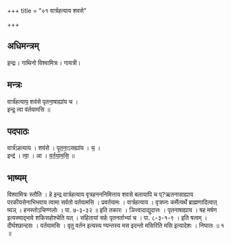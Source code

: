+++
title = "०१ वार्त्रहत्याय शवसे"

+++
## अधिमन्त्रम्
इन्द्रः। गाथिनो विश्वामित्रः। गायत्री।

## मन्त्रः
वार्त्र॑हत्याय॒ शव॑से पृतना॒षाह्या॑य च ।  
इन्द्र॒ त्वा व॑र्तयामसि ॥

## पदपाठः
वार्त्र॑ऽहत्याय । शव॑से । पृ॒त॒ना॒ऽसह्या॑य । च॒ ।  
इन्द्र॑ । त्वा॒ । आ । व॒र्त॒या॒म॒सि॒ ॥

## भाष्यम्
विश्वामित्रः स्तौति । हे इन्द्र वार्त्रहत्याय वृत्रहनननिमित्ताय शवसे बलायापि च प्?ऋतनासाह्याय परकीयसेनाभिभवाय त्वामा सर्वतो वर्तयामसि । प्रवर्तयामः । वार्त्रहत्याय । वृत्रघ्नः कर्मेत्यर्थे ब्राह्मणादित्वात् ष्यञ् । हनस्तोऽचिण्णलोः । पा. ७-३-३२ ॥ इति तकारः । ञित्त्वादाद्युदात्तः । पृतनाषाह्याय । षह मर्षण इत्यस्माद्भावे शकिसहोश्चेति यत् । संहितायां सहेः पृतनर्ताभ्यां च । पा. ८-३-१-९ । इति षत्वम् । दीर्घश्छान्दसः । वर्तयामसि । वृतु वर्तन इत्यस्य ण्यन्तस्य मस इदन्तो मसिरिति मसि इत्यादेशः । निघातः ॥ १ ॥
